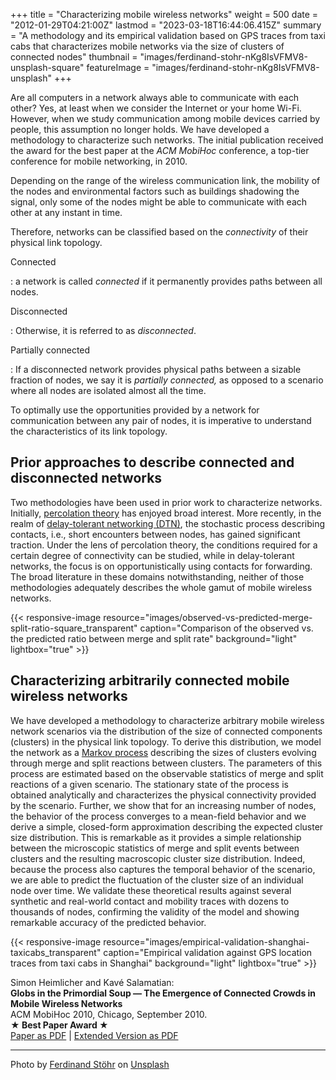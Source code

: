 +++
title = "Characterizing mobile wireless networks"
weight = 500
date = "2012-01-29T04:21:00Z"
lastmod = "2023-03-18T16:44:06.415Z"
summary = "A methodology and its empirical validation based on GPS traces from taxi cabs that  characterizes mobile networks via the size of clusters of connected nodes"
thumbnail = "images/ferdinand-stohr-nKg8IsVFMV8-unsplash-square"
featureImage = "images/ferdinand-stohr-nKg8IsVFMV8-unsplash"
+++

Are all computers in a network always able to communicate with each other? Yes, at least when we consider the Internet or your home Wi-Fi. However, when we study communication among mobile devices carried by people, this assumption no longer holds. We have developed a methodology to characterize such networks. The initial publication received the award for the best paper at the *ACM MobiHoc* conference, a top-tier conference for mobile networking, in 2010.

Depending on the range of the wireless communication link, the mobility of the nodes and environmental factors such as buildings shadowing the signal, only some of the nodes might be able to communicate with each other at any instant in time.

Therefore, networks can be classified based on the *connectivity* of their physical link topology.

Connected

: a network is called *connected* if it permanently provides paths between all nodes.

Disconnected

: Otherwise, it is referred to as *disconnected*. 

Partially connected

: If a disconnected network provides physical paths between a sizable fraction of nodes, we say it is *partially connected,* as opposed to a scenario where all nodes are isolated almost all the time. 

To optimally use the opportunities provided by a network for communication between any pair of nodes, it is imperative to understand the characteristics of its link topology.

## Prior approaches to describe connected and disconnected networks

Two methodologies have been used in prior work to characterize networks. Initially, [percolation theory](https://en.wikipedia.org/wiki/Percolation_theory) has enjoyed broad interest. More recently, in the realm of [delay-tolerant networking (DTN)](https://en.wikipedia.org/wiki/Delay-tolerant_networking), the stochastic process describing contacts, i.e., short encounters between nodes, has gained significant traction. Under the lens of percolation theory, the conditions required for a certain degree of connectivity can be studied, while in delay-tolerant networks, the focus is on opportunistically using contacts for forwarding. The broad literature in these domains notwithstanding, neither of those methodologies adequately describes the whole gamut of mobile wireless networks.

{{< responsive-image resource="images/observed-vs-predicted-merge-split-ratio-square_transparent" caption="Comparison of the observed vs. the predicted ratio between merge and split rate" background="light" lightbox="true" >}}

## Characterizing arbitrarily connected mobile wireless networks

We have developed a methodology to characterize arbitrary mobile wireless network scenarios via the distribution of the size of connected components (clusters) in the physical link topology. To derive this distribution, we model the network as a [Markov process](https://en.wikipedia.org/wiki/Markov_process) describing the sizes of clusters evolving through merge and split reactions between clusters. The parameters of this process are estimated based on the observable statistics of merge and split reactions of a given scenario. The stationary state of the process is obtained analytically and characterizes the physical connectivity provided by the scenario. Further, we show that for an increasing number of nodes, the behavior of the process converges to a mean-field behavior and we derive a simple, closed-form approximation describing the expected cluster size distribution. This is remarkable as it provides a simple relationship between the microscopic statistics of merge and split events between clusters and the resulting macroscopic cluster size distribution. Indeed, because the process also captures the temporal behavior of the scenario, we are able to predict the fluctuation of the cluster size of an individual node over time. We validate these theoretical results against several synthetic and real-world contact and mobility traces with dozens to thousands of nodes, confirming the validity of the model and showing remarkable accuracy of the predicted behavior.

{{< responsive-image resource="images/empirical-validation-shanghai-taxicabs_transparent" caption="Empirical validation against GPS location traces from taxi cabs in Shanghai" background="light" lightbox="true" >}}

Simon Heimlicher and Kavé Salamatian:  
**Globs in the Primordial Soup — The Emergence of Connected Crowds in Mobile Wireless Networks**  
ACM MobiHoc 2010, Chicago, September 2010.  
**★ Best Paper Award ★**   
[Paper as PDF](/research/publications/heimlicher_globs_mobihoc10.pdf) | [Extended Version as PDF](/research/publications/heimlicher_globs_mobihoc10-extended.pdf)

---
Photo by <a href="https://unsplash.com/fr/@fellowferdi?utm_source=unsplash&utm_medium=referral&utm_content=creditCopyText">Ferdinand Stöhr</a> on <a href="https://unsplash.com/photos/nKg8IsVFMV8?utm_source=unsplash&utm_medium=referral&utm_content=creditCopyText">Unsplash</a>
